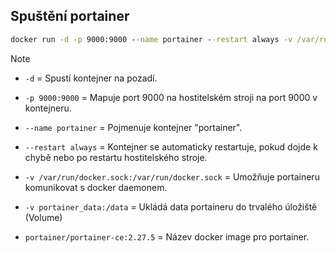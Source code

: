 ## Spuštění portainer

```cmd
docker run -d -p 9000:9000 --name portainer --restart always -v /var/run/docker.sock:/var/run/docker.sock -v portainer_data:/data portainer/portainer-ce:2.27.5
```

> [!NOTE]
> - `-d` = Spustí kontejner na pozadí.
>
> - `-p 9000:9000` = Mapuje port 9000 na hostitelském stroji na port 9000 v kontejneru.
>
> - `--name portainer` = Pojmenuje kontejner "portainer".
>
> - `--restart always` = Kontejner se automaticky restartuje, pokud dojde k chybě nebo po restartu hostitelského stroje.
>
> - `-v /var/run/docker.sock:/var/run/docker.sock` = Umožňuje portaineru komunikovat s docker daemonem.
>
> - `-v portainer_data:/data` = Ukládá data portaineru do trvalého úložiště (Volume)
>
> - `portainer/portainer-ce:2.27.5` = Název docker image pro portainer.
